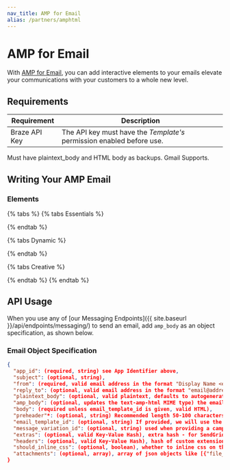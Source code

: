 ```yaml
---
nav_title: AMP for Email
alias: /partners/amphtml
---
```


# AMP for Email

With [AMP for Email](https://amp.dev/about/email), you can add interactive elements to your emails elevate your communications with your customers to a whole new level.


## Requirements

Requirement   | Description
--------------| -----
Braze API Key | The API key must have the *Template's* permission enabled before use.

Must have plaintext_body and HTML body as backups. Gmail Supports.

## Writing Your AMP Email


### Elements

{% tabs %}
  {% tabs Essentials %}

  {% endtab %}

  {% tabs Dynamic %}

  {% endtab %}

  {% tabs Creative %}

  {% endtab %}
{% endtab %}
## API Usage

When you use any of [our Messaging Endpoints]({{ site.baseurl }}/api/endpoints/messaging/) to send an email, add `amp_body` as an object specification, as shown below.

### Email Object Specification

```json
{
  "app_id": (required, string) see App Identifier above,
  "subject": (optional, string),
  "from": (required, valid email address in the format "Display Name <email@address.com>"),
  "reply_to": (optional, valid email address in the format "email@address.com" - defaults to your app group's default reply to if not set),
  "plaintext_body": (optional, valid plaintext, defaults to autogenerating plaintext from "body" when this is not set),
  "amp_body": (optional, updates the text-amp-html MIME type) the email body in AMPHTML. The MIME (Multipurpose Internet Mail Extensions) type to be referenced is "text/x-amp-html".
  "body": (required unless email_template_id is given, valid HTML),
  "preheader"*: (optional, string) Recommended length 50-100 characters.
  "email_template_id": (optional, string) If provided, we will use the subject/body/should_inline_css values from the given email template UNLESS they are specified here, in which case we will override the provided template,
  "message_variation_id": (optional, string) used when providing a campaign_id to specify which message variation this message should be tracked under,
  "extras": (optional, valid Key-Value Hash), extra hash - for SendGrid customers, this will be passed to SendGrid as Unique Arguments,
  "headers": (optional, valid Key-Value Hash), hash of custom extensions headers. Currently, only supported for SendGrid customers,
  "should_inline_css": (optional, boolean), whether to inline css on the body. If not provided, falls back to the default css inlining value for the App Group,
  "attachments": (optional, array), array of json objects like [{"file_name","url"}] that define the files you need attached. Your file name's extension will be detected automatically from the URL, which should return the appropriate `Content-Type` as a response header,
}
```
